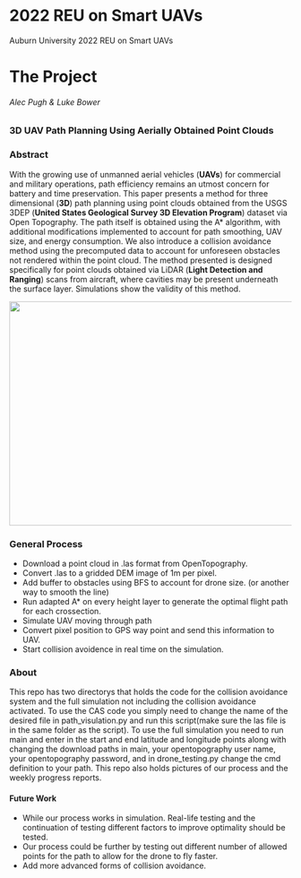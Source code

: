# 2022 REU on Smart UAVs
Auburn University 2022 REU on Smart UAVs

# The Project

###### Alec Pugh & Luke Bower

### 3D UAV Path Planning Using Aerially Obtained Point Clouds

### Abstract
With the growing use of unmanned aerial vehicles (**UAVs**) for commercial and military operations,
path efficiency remains an utmost concern for battery and time preservation. This paper presents a
method for three dimensional (**3D**) path planning using point clouds obtained from the USGS 3DEP
(**United States Geological Survey 3D Elevation Program**) dataset via Open Topography. The
path itself is obtained using the A* algorithm, with additional modifications implemented to account for
path smoothing, UAV size, and energy consumption. We also introduce a collision avoidance method
using the precomputed data to account for unforeseen obstacles not rendered within the point cloud. The
method presented is designed specifically for point clouds obtained via LiDAR (**Light Detection and
Ranging**) scans from aircraft, where cavities may be present underneath the surface layer. Simulations
show the validity of this method.


<p align="center">
  <img src="images/demo.gif" width="700" height="400" >
</p>

### General Process
* Download a point cloud in .las format from OpenTopography.
* Convert .las to a gridded DEM image of 1m per pixel.
* Add buffer to obstacles using BFS to account for drone size. (or another way to smooth the line)
* Run adapted A* on every height layer to generate the optimal flight path for each crossection.
* Simulate UAV moving through path
* Convert pixel position to GPS way point and send this information to UAV.
* Start collision avoidence in real time on the simulation.

### About
This repo has two directorys that holds the code for the collision avoidance system and the full simulation not including the collision avoidance activated. To use the CAS code you simply need to change the name of the desired file in path_visulation.py and run this script(make sure the las file is in the same folder as the script). To use the full simulation you need to run main and enter in the start and end latitude and longitude points along with changing the download paths in main, your opentopography user name, your opentopography password, and in drone_testing.py change the cmd definition to your path. This repo also holds pictures of our process and the weekly progress reports.

#### Future Work
* While our process works in simulation. Real-life testing and the continuation of testing different factors to improve optimality should be tested.  
* Our process could be further by testing out different number of allowed points for the path to allow for the drone to fly faster. 
* Add more advanced forms of collision avoidance.


